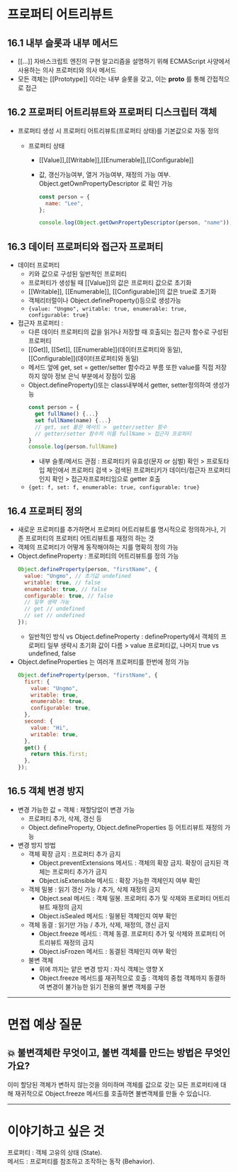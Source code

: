 # 프로퍼티 어트리뷰트

## 16.1 내부 슬롯과 내부 메서드

- [[...]] 자바스크립트 엔진의 구현 알고리즘을 설명하기 위해 ECMAScript 사양에서 사용하는 의사 프로퍼티와 의사 메서드
- 모든 객체는 [[Prototype]] 이라는 내부 슬롯을 갖고, 이는 **proto** 를 통해 간접적으로 접근

## 16.2 프로퍼티 어트리뷰트와 프로퍼티 디스크립터 객체

- 프로퍼티 생성 시 프로퍼티 어트리뷰트(프로퍼티 상태)를 기본값으로 자동 정의

  - 프로퍼티 상태

    - [[Value]],[[Writable]],[[Enumerable]],[[Configurable]]
    - 값, 갱신가능여부, 열거 가능여부, 재정의 가능 여부. Object.getOwnPropertyDescriptor 로 확인 가능

      ```js
      const person = {
        name: "Lee",
      };

      console.log(Object.getOwnPropertyDescriptor(person, "name"));
      ```

## 16.3 데이터 프로퍼티와 접근자 프로퍼티

- 데이터 프로퍼티
  - 키와 값으로 구성된 일반적인 프로퍼티
  - 프로퍼티가 생성될 때 [[Value]]의 값은 프로퍼티 값으로 초기화
  - [[Writable]], [[Enumerable]], [[Configurable]]의 값은 true로 초기화
  - 객체리터럴이나 Object.defineProperty()등으로 생성가능
  - `{value: "Ungmo", writable: true, enumerable: true, configurable: true}`
- 접근자 프로퍼티 :
  - 다른 데이터 프로퍼티의 값을 읽거나 저장할 때 호출되는 접근자 함수로 구성된 프로퍼티
  - [[Get]], [[Set]], [[Enumerable]](데이터프로퍼티와 동일), [[Configurable]](데이터프로퍼티와 동일)
  - 메서드 앞에 get, set = getter/setter 함수라고 부름 또한 value를 직접 저장하지 않아 정보 은닉 부분에서 장점이 있음
  - Object.defineProperty()또는 class내부에서 getter, setter정의하여 생성가능
    ```js
    const person = {
      get fullName() {...}
      set fullName(name) {...}
      // get, set 붙은 메서드 >  getter/setter 함수
      // getter/setter 함수의 이름 fullName > 접근자 프로퍼티
    }
    console.log(person.fullName)
    ```
    - 내부 슬롯/메서드 관점 : 프로퍼티키 유효성(문자 or 심벌) 확인 > 프로토타입 체인에서 프로퍼티 검색 > 검색된 프로퍼티키가 데이터/접근자 프로퍼티인지 확인 > 접근자프로퍼티임으로 getter 호출
  - `{get: f, set: f, enumerable: true, configurable: true}`

## 16.4 프로퍼티 정의

- 새로운 프로퍼티를 추가하면서 프로퍼티 어트리뷰트를 명시적으로 정의하거나, 기존 프로퍼티의 프로퍼티 어트리뷰트를 재정의 하는 것
- 객체의 프로퍼티가 어떻게 동작해야하는 지를 명확히 정의 가능
- Object.defineProperty : 프로퍼티의 어트리뷰트를 정의 가능
  ```js
  Object.defineProperty(person, "firstName", {
    value: "Ungmo", // 초기값 undefined
    writable: true, // false
    enumerable: true, // false
    configurable: true, // false
    // 일부 생략 가능
    // get // undefined
    // set // undefined
  });
  ```
  - 일반적인 방식 vs Object.defineProperty : defineProperty에서 객체의 프로퍼티 일부 생략시 초기화 값이 다름 > value 프로퍼티값, 나머지 true vs undefined, false
- Object.defineProperties 는 여러개 프로퍼티를 한번에 정의 가능
  ```js
  Object.defineProperty(person, "firstName", {
    fisrt: {
      value: "Ungmo",
      writable: true,
      enumerable: true,
      configurable: true,
    },
    second: {
      value: "Hi",
      writable: true,
    },
    get() {
      return this.first;
    },
  });
  ```

## 16.5 객체 변경 방지

- 변경 가능한 값 = 객체 : 재할당없이 변경 가능
  - 프로퍼티 추가, 삭제, 갱신 등
  - Object.defineProperty, Object.defineProperties 등 어트리뷰트 재정의 가능
- 변경 방지 방법
  - 객체 확장 금지 : 프로퍼티 추가 금지
    - Object.preventExtensions 메서드 : 객체의 확장 금지. 확장이 금지된 객체는 프로퍼티 추가가 금지
    - Object.isExtensible 메서드 : 확장 가능한 객체인지 여부 확인
  - 객체 밀봉 : 읽기 갱신 가능 / 추가, 삭제 재정의 금지
    - Object.seal 메서드 : 객체 밀봉. 프로퍼티 추가 및 삭제와 프로퍼티 어트리뷰트 재정의 금지
    - Object.isSealed 메서드 : 밀봉된 객체인지 여부 확인
  - 객체 동결 : 읽기만 가능 / 추가, 삭제, 재정의, 갱신 금지
    - Object.freeze 메서드 : 객체 동결. 프로퍼티 추가 및 삭제와 프로퍼티 어트리뷰트 재정의 금지
    - Object.isFrozen 메서드 : 동결된 객체인지 여부 확인
  - 불변 객체
    - 위에 까지는 얕은 변경 방지 : 자식 객체는 영향 X
    - Object.freeze 메서드를 재귀적으로 호출 : 객체의 중첩 객체까지 동결하여 변경이 불가능한 읽기 전용의 불변 객체를 구현

---

# 면접 예상 질문

## 💥 불변객체란 무엇이고, 불변 객체를 만드는 방법은 무엇인가요?

이미 할당된 객체가 변하지 않는것을 의미하며 객체를 값으로 갖는 모든 프로퍼티에 대해 재귀적으로 Object.freeze 메서드를 호출하면 불변객체를 만들 수 있습니다.

---

# 이야기하고 싶은 것

프로퍼티 : 객체 고유의 상태 (State). <br>
메서드 : 프로퍼티를 참조하고 조작하는 동작 (Behavior).
